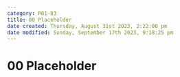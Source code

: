 ```yaml
---
category: P01-83
title: 00 Placeholder
date created: Thursday, August 31st 2023, 2:22:00 pm
date modified: Sunday, September 17th 2023, 9:18:25 pm
---
```


# 00 Placeholder
